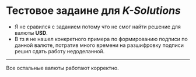 # Тестовое задаине для *K-Solutions*

- Я не сравился с заданием потому что не смог найти решение для валюты **USD**. 
- В тз я не нашел конкретного примера по формированию подписи по данной валюте, потратив много времени на разшифровку подписи решил сдать работу недоделанной.
-------
 Все остальные валюты работают корректно.  
